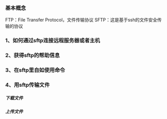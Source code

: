 ### 基本概念
FTP：File Transfer Protocol，文件传输协议
SFTP：这是基于ssh的文件安全传输的协议

### 1、如何通过sftp连接远程服务器或者主机


### 2、获得sftp的帮助信息

### 3、在sftp里自如使用命令

### 4、用sftp传输文件
##### 下载文件
##### 上传文件
